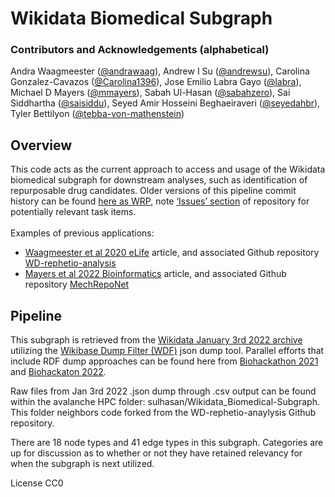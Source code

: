 # Wikidata Biomedical Subgraph 

### Contributors and Acknowledgements (alphabetical)
Andra Waagmeester ([@andrawaag](https://github.com/andrawaag)), Andrew I Su ([@andrewsu](https://github.com/andrewsu)), Carolina Gonzalez-Cavazos ([@Carolina1396](https://github.com/Carolina1396)), Jose Emilio Labra Gayo ([@labra](https://github.com/labra)), Michael D Mayers ([@mmayers](https://github.com/mmayers12)), Sabah Ul-Hasan ([@sabahzero](https://github.com/sabahzero)), Sai Siddhartha ([@saisiddu](https://github.com/saisiddu)), Seyed Amir Hosseini Beghaeiraveri ([@seyedahbr](https://github.com/seyedahbr)), Tyler Bettilyon ([@tebba-von-mathenstein](https://github.com/tebba-von-mathenstein))

## Overview
This code acts as the current approach to access and usage of the Wikidata biomedical subgraph for downstream analyses, such as identification of repurposable drug candidates. Older versions of this pipeline commit history can be found [here as WRP](https://github.com/sabahzero/WRP), note [‘Issues’ section](https://github.com/sabahzero/WRP/issues) of repository for potentially relevant task items.
<br>
<br>
Examples of previous applications:<br>
* [Waagmeester et al 2020 eLife](https://elifesciences.org/articles/52614) article, and associated Github repository [WD-rephetio-analysis](https://github.com/SuLab/WD-rephetio-analysis)
* [Mayers et al 2022 Bioinformatics](https://academic.oup.com/bioinformatics/article/38/10/2880/6564220) article, and associated Github repository [MechRepoNet](https://github.com/SuLab/MechRepoNet/)

## Pipeline
This subgraph is retrieved from the [Wikidata January 3rd 2022 archive](https://academictorrents.com/details/229cfeb2331ad43d4706efd435f6d78f40a3c438) utilizing the [Wikibase Dump Filter (WDF)](https://github.com/maxlath/wikibase-dump-filter) json dump tool. Parallel efforts that include RDF dump approaches can be found here from [Biohackathon 2021](https://github.com/elixir-europe/biohackathon-projects-2021/tree/main/projects/21) and [Biohackaton 2022](https://github.com/elixir-europe/biohackathon-projects-2022/tree/main/11).

Raw files from Jan 3rd 2022 .json dump through .csv output can be found within the avalanche HPC folder: sulhasan/Wikidata_Biomedical-Subgraph. This folder neighbors code forked from the WD-rephetio-anaylysis Github repository.

There are 18 node types and 41 edge types in this subgraph. Categories are up for discussion as to whether or not they have retained relevancy for when the subgraph is next utilized.<br>

License CC0

